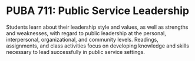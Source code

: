 # PUBA 711: Public Service Leadership

Students learn about their leadership style and values, as well as strengths and weaknesses, with regard to public leadership at the personal, interpersonal, organizational, and community levels. Readings, assignments, and class activities focus on developing knowledge and skills necessary to lead successfully in public service settings.